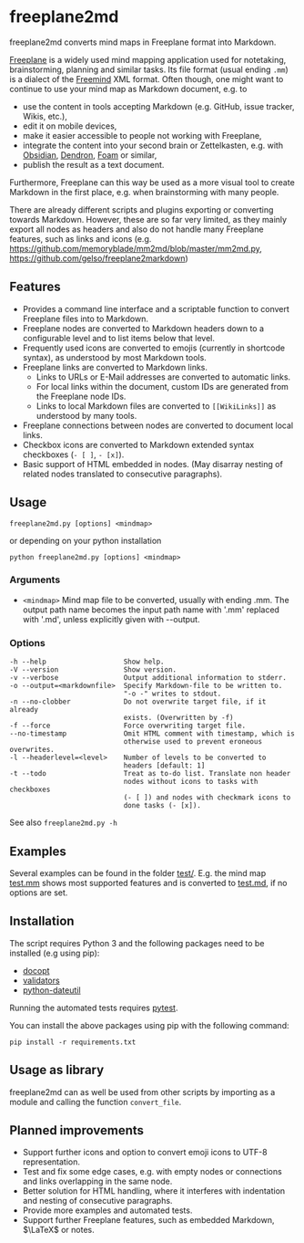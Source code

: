 # freeplane2md

freeplane2md converts mind maps in Freeplane format into Markdown.

[Freeplane](https://www.freeplane.org) is a widely used mind mapping application used for notetaking, brainstorming, planning and similar tasks. Its file format (usual ending `.mm`) is a dialect of the [Freemind](http://freemind.sourceforge.net) XML format. Often though, one might want to continue to use your mind map as Markdown document, e.g. to

- use the content in tools accepting Markdown (e.g. GitHub, issue tracker, Wikis, etc.),
- edit it on mobile devices,
- make it easier accessible to people not working with Freeplane,
- integrate the content into your second brain or Zettelkasten, e.g. with [Obsidian](https://obsidian.md), [Dendron](
https://www.dendron.so/), [Foam](https://foambubble.github.io/foam/) or similar,
- publish the result as a text document.

Furthermore, Freeplane can this way be used as a more visual tool to create Markdown in the first place, e.g. when brainstorming with many people.

There are already different scripts and plugins exporting or converting towards Markdown. However, these are so far very limited, as they mainly export all nodes as headers and also do not handle many Freeplane features, such as links and icons (e.g. <https://github.com/memoryblade/mm2md/blob/master/mm2md.py>, <https://github.com/gelso/freeplane2markdown>)

## Features

- Provides a command line interface and a scriptable function to convert Freeplane files into to Markdown.
- Freeplane nodes are converted to Markdown headers down to a configurable level and to list items below that level.
- Frequently used icons are converted to emojis (currently in shortcode syntax), as understood by most Markdown tools.
- Freeplane links are converted to Markdown links.
  - Links to URLs or E-Mail addresses are converted to automatic links.
  - For local links within the document, custom IDs are generated from the Freeplane node IDs.
  - Links to local Markdown files are converted to `[[WikiLinks]]` as understood by many tools.
- Freeplane connections between nodes are converted to document local links.
- Checkbox icons are converted to Markdown extended syntax checkboxes (`- [ ]`, `- [x]`).
- Basic support of HTML embedded in nodes. (May disarray nesting of related nodes translated to consecutive paragraphs).

## Usage

`freeplane2md.py [options] <mindmap>`

or depending on your python installation

`python freeplane2md.py [options] <mindmap>`

### Arguments

- `<mindmap>`   Mind map file to be converted, usually with ending .mm. The output path name becomes the input path name with
    '.mm' replaced with '.md', unless explicitly given with --output.

### Options

    -h --help                   Show help.
    -V --version                Show version.
    -v --verbose                Output additional information to stderr.
    -o --output=<markdownfile>  Specify Markdown-file to be written to.
                                "-o -" writes to stdout.
    -n --no-clobber             Do not overwrite target file, if it already
                                exists. (Overwritten by -f) 
    -f --force                  Force overwriting target file.         
    --no-timestamp              Omit HTML comment with timestamp, which is
                                otherwise used to prevent eroneous overwrites.  
    -l --headerlevel=<level>    Number of levels to be converted to
                                headers [default: 1] 
    -t --todo                   Treat as to-do list. Translate non header
                                nodes without icons to tasks with checkboxes
                                (- [ ]) and nodes with checkmark icons to
                                done tasks (- [x]).

See also `freeplane2md.py -h`

## Examples

Several examples can be found in the folder [test/](test/). E.g. the mind map [test.mm](test/test.mm) shows most supported features and is converted to [test.md](test/test.md), if no options are set.

## Installation

The script requires Python 3 and the following packages need to be installed (e.g using pip):

- [docopt](https://pypi.org/project/docopt/)
- [validators](https://pypi.org/project/validators/)
- [python-dateutil](https://pypi.org/project/python-dateutil/)

Running the automated tests requires
[pytest](https://pypi.org/project/pytest/).

You can install the above packages using pip with the following command:

`pip install -r requirements.txt`

## Usage as library

freeplane2md can as well be used from other scripts by importing as a module and calling the function `convert_file`.

## Planned improvements

- Support further icons and option to convert emoji icons to UTF-8 representation.
- Test and fix some edge cases, e.g. with empty nodes or connections and links overlapping in the same node.
- Better solution for HTML handling, where it interferes with indentation and nesting of consecutive paragraphs.
- Provide more examples and automated tests.
- Support further Freeplane features, such as embedded Markdown, $\LaTeX$ or notes.
